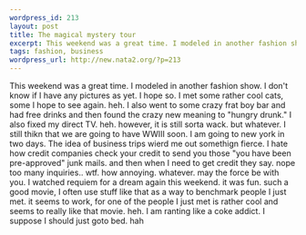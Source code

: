 ```yaml
--- 
wordpress_id: 213
layout: post
title: The magical mystery tour
excerpt: This weekend was a great time. I modeled in another fashion show. I don't know if I have any pictures as yet. I hope so. I met some rather cool cats, some I hope to see again. heh. I also went to some crazy frat boy bar and had free drinks and then found the crazy new meaning to "hungry drunk." I also fixed my direct TV. heh. however, it is still sorta wack. but whatever. I still thikn that we a...
tags: fashion, business
wordpress_url: http://new.nata2.org/?p=213
---
```

This weekend was a great time. I modeled in another fashion show. I don't know if I have any pictures as yet. I hope so. I met some rather cool cats, some I hope to see again. heh. I also went to some crazy frat boy bar and had free drinks and then found the crazy new meaning to "hungry drunk." I also fixed my direct TV. heh. however, it is still sorta wack. but whatever. I still thikn that we are going to have WWIII soon. I am going to new york in two days. The idea of business trips wierd me out somethign fierce. I hate how credit companies check your credit to send you those "you have been pre-approved" junk mails. and then when I need to get credit they say. nope too many inquiries.. wtf. how annoying. whatever. may the force be with you. I watched requiem for a dream again this weekend. it was fun. such a good movie, I often use stuff like that as a way to benchmark people I just met. it seems to work, for one of the people I just met is rather cool and seems to really like that movie. heh. I am ranting like a coke addict. I suppose I should just goto bed. hah
